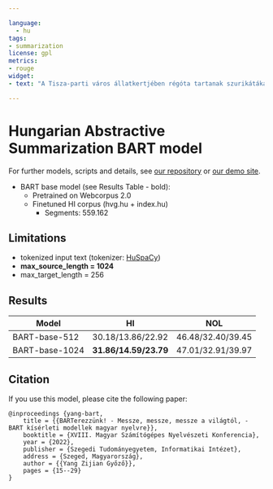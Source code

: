 ```yaml
---

language: 
  - hu
tags:
- summarization
license: gpl
metrics:
- rouge
widget:
- text: "A Tisza-parti város állatkertjében régóta tartanak szurikátákat ( Suricata suricatta ) , de tavaly tavaszig nem sikerült szaporítani őket , annak ellenére , hogy tágas ház és kifutó épült számukra - közölte Veprik Róbert igazgató . 2010-ben alakult ki az új - három Amszterdamból származó nőstényből és egy budapesti fiatal hímből álló - csapat , amely szaporodni kezdett . 2011-ben három , idén pedig egy utóddal örvendeztették meg a gondozókat és az állatbarátokat . A szurikáták utódai - tizenegy hetes vemhesség után - október és március között vakon és szőrtelenül jönnek a világra . A kicsinyek háromhetesen bújnak elő az üregből , és nevelésükben mindkét szülő részt vesz . A szurikátacsapatokban a család tagjai nagyon szoros kapcsolatban állnak egymással , viszont nagyon harciasan fellépnek az idegenekkel szemben , akár meg is ölhetik azt az állatot , amelyet betolakodónak tekintenek . Bár a Dél-Afrikában , a Kalahári sivatagban őshonos cibetmacskaféle ragadozókat a szegedi állatkertben természetes élőhelyükhöz képest kevesebb veszély fenyegeti , a vadasparki erdőben ragadozó madarak is élnek , amelyek akár zsákmányként is tekinthetnének a szurikátákra . A szegedi csapatnál azonban szigorú őrség van , mindig lesi valaki két lábra állva a veszélyforrásokat . Az őrszemek figyelmét még a sárkányrepülők is felkeltik , és felbukkanásakor valamennyi egyed biztos helyre menekül . A szurikáták a Kalahári sivatag bozótos , sziklás területein csapatokban élnek . A 700 gramm körüli testtömegű ragadozók rovarokkal , lárvákkal , skorpiókkal táplálkoznak , de néha elfogyasztják a kisebb gerinceseket , tojásokat és növényi gumókat is . A nappal aktív állatok földalatti üregrendszert ásnak , amelynek több bejárata is van . Ha a szurikáták idegen csapattal vagy ragadozóval kerülnek szembe , azonnal elkezdenek ásni , nagy porfelhőt kavarva . Az is gyakorta előfordul , hogy szorosan egymáshoz bújnak , felborzolják szőrüket , megnyújtják testüket , hogy minél nagyobbnak látszódjanak . Az előadásuk csúcspontján pedig az egész csapat a levegőbe ugrik , közben pedig morog . A hangadás egyébként is fontos a szurikáták kapcsolatában , az egyedek legalább tízféle jelzést használnak a kolónián belül ."

---
```


# Hungarian Abstractive Summarization BART model

For further models, scripts and details, see [our repository](https://github.com/nytud/neural-models) or [our demo site](https://juniper.nytud.hu/demo/nlp).

- BART base model (see Results Table - bold):
  - Pretrained on Webcorpus 2.0
  - Finetuned HI corpus (hvg.hu + index.hu)
  	- Segments: 559.162
  	
## Limitations

- tokenized input text (tokenizer: [HuSpaCy](https://huggingface.co/huspacy))
- **max_source_length = 1024**
- max_target_length = 256

## Results

| Model | HI | NOL |
| ------------- | ------------- | ------------- |
| BART-base-512 | 30.18/13.86/22.92 | 46.48/32.40/39.45  |
| BART-base-1024| **31.86/14.59/23.79** | 47.01/32.91/39.97 |

## Citation
If you use this model, please cite the following paper:

```
@inproceedings {yang-bart,
    title = {{BARTerezzünk! - Messze, messze, messze a világtól, - BART kísérleti modellek magyar nyelvre}},
	booktitle = {XVIII. Magyar Számítógépes Nyelvészeti Konferencia},
	year = {2022},
	publisher = {Szegedi Tudományegyetem, Informatikai Intézet},
	address = {Szeged, Magyarország},
	author = {{Yang Zijian Győző}},
	pages = {15--29}
}

```